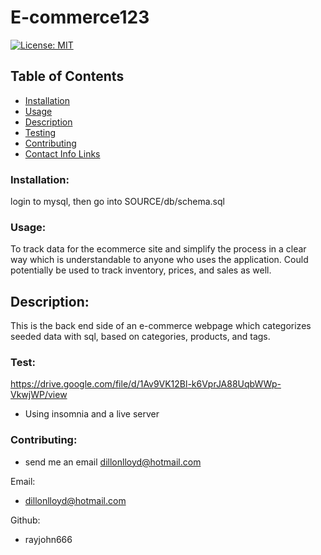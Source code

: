 # E-commerce123

  [![License: MIT](https://img.shields.io/badge/License-MIT-yellow.svg)](https://opensource.org/licenses/MIT)


  ## Table of Contents 
  - [Installation](#installation)
  - [Usage](#usage)
  - [Description](#description)
  - [Testing](#testing)
  - [Contributing](#contributing)
  - [Contact Info Links](#Contact-Info-Links)


### Installation:

login to mysql, then go into SOURCE/db/schema.sql




### Usage:

To track data for the ecommerce site and simplify the process in a clear way which is understandable to anyone who uses the application.
Could potentially be used to track inventory, prices, and sales as well.




## Description:

 This is the back end side of an e-commerce webpage which categorizes seeded data with sql, based on categories, products, and tags.




### Test:
https://drive.google.com/file/d/1Av9VK12Bl-k6VprJA88UqbWWp-VkwjWP/view



* Using insomnia and a live server


### Contributing:



* send me an email dillonlloyd@hotmail.com

Email: 



* dillonlloyd@hotmail.com

Github: 



* rayjohn666

